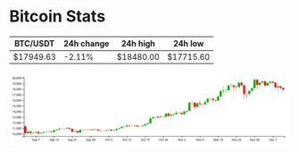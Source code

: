 # Bitcoin Stats

BTC/USDT|24h change|24h high|24h low|
|---|---|---|---|
|$17949.63|-2.11%|$18480.00|$17715.60|

<img src="./chart.svg">
